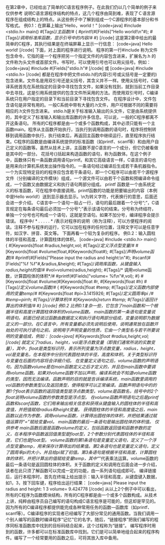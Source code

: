 在第2章中，已经给出了简单的C语言程序例子。在此我们仍以几个简单的例子来
仅供参考
说明C语言源程序结构的特点，这几个程序由简到难，表现了Ｃ语言源程序在组成结构上的特点。从这些例子中了解到组成一个C源程序的基本部分和书写格式。
例0.1：在屏幕上输出"Hello，world！"
[code=java]
#include <stdio.h>
main() #[Tags]/*主函数*/#
{
	#printf(#[Fields]"Hello world!\n"#); #[Tags]/*调用标准库函数，显示引号中的内容*/#
#}
[/code]
这是第2章中给出的最简单的C程序，其执行结果是在终端屏幕上显示一行信息：
[code=java]
Hello world!
[/code]
下面，对上面的程序进行说明。
程序的第一行#include 称为文件包含命令，它指的是一个程序把另一个指定文件的内容包含进来，扩展名为.h 的文件称为头文件或首部文件。书写时，可以使用引号也可以用尖括号。例如：
[code=java]
#include #[Fields]"stdio.h"#
[/code]
或
[code=java]
#include <stdio.h>
[/code]
都是在程序中把文件stido.h的内容(引号或尖括号是一定要的)包含进来。文件名是用双引号还是尖括号，其含义并不一样。使用尖括号时，C编译系统首先在系统指定的目录中寻找包含文件，如果没有找到，就到当前工作目录中去寻找，这是引用系统提供的包含文件所采用的方法。而使用双引号时，C编译系统只在用户指定的目录下和当前目录下寻找包含文件。
在程序设计中，文件包含语句是非常有用的。一般C系统中带有大量的.h文件，用户可根据不同的需要将相应的.h文件包含进来。
stdio.h是关于标准输入输出的头文件，它是由系统提供的，其中定义了标准输入和输出库函数的许多信息。可以说，一般的C程序都离不开这条语句。
所有的C程序都是由一个或多个函数构成，其中必须只能有一个主函数main。程序从主函数开始执行，当执行到调用函数的语句时，程序将控制转移到调用函数中执行，执行结束后，再返回主函数中继续运行，直至程序执行结束。C程序的函数是由编译系统提供的标准函数（如printf、scanf等）和由用户自己定义的函数等。虽然从技术上讲，主函数不是C语言的一个成分，但它仍被看做是其中的一部分。
花括号{}括起来构造函数的语句，称为函数体。在这个例子中，函数体只有一条函数调用语句printf。和其它高级语言一样，C语言的语句也是用来向计算机系统发出操作指令的。一条语句经过编译后生成若干条机器指令。一个为实现特定目的的程序应包含若干条语句，即一个C程序可以由若干个源程序文件（分别编译的文件模块）组成，一个源文件可以由若干个函数和预编译命令组成，一个函数又由数据定义和执行语句两部分组成。
printf 函数是一个由系统定义的标准函数，可在程序中直接调用。printf函数的功能是把要输出的内容（本例中是Hello world!）送到显示器去显示。\n为转义字符，代表换行的意思，后面还会进一步介绍。
C语言中一个语句一般占一行，语句的最后跟着一个分号“;”，C语言规定在每条语句最后必须加一个分号“;”表示该语句的结束。分号称为终结符，单独一个分号也可构成一个语句，这就是空语句。如果不加分号，编译程序会提示错误。
程序中/ * . . . . . * /表示对程序的说明（称为注释），可以方便程序的阅读。注释不参与程序的运行，它可以加在程序的任何位置，注释文字可以是任意字符，如汉字、拼音、英文等。
下面再看一个较为复杂的程序。
例0.2：输入圆柱体的半径和高度，计算圆柱体的体积。
[code=java]
#include <stdio.h>
main()
{
	#[Keywords]float #radius,height,vol; #[Tags]/*定义浮点型变量*/#
	#[Keywords]float #volume(float,#[Keywords]float#); #[Tags]/*声明volume函数*/#
	#printf(#[Fields]"Please input the radius and height:\n"#);
	#scanf(#[Fields]"%f %f"#,&radius,&height); #[Tags]/*调用库函数，从键盘输入radius,height的值*/#
	#vol=volume(radius,height); #[Tags]/* 调用volume函数，计算圆柱体的体积*/#
	#printf(#[Fields]"volume= %f\n"#,vol);
#}
#[Keywords]float #volume(#[Keywords]float #r, #[Keywords]float #h) #[Tags]/*定义volume函数*/#
{
	#[Keywords]float #temp; #[Tags]/*定义函数内部使用的变量temp*/#
	#[Keywords]float #pi=3.1415926; #[Tags]/*定义圆周率pi */#
	#temp=pi*r*r*h; #[Tags]/*计算体积*/#
	#[Keywords]return #temp; #[Tags]/*返回计算出的体积值*/#
#}
[/code]
例0.2 比例0.1复杂一些，它包含了main函数和一个根据半径和高度计算圆柱体体积的volume函数。
main函数的第一条语句是变量说明语句。前面已经说过函数由数据定义和执行语句两部分组成，变量说明即为数据定义的一部分。在C语言中，所有变量都必须先说明后使用，说明通常放在函数开始处的可执行语句之前。说明用于声明变量的性质，它由一个类型名与若干所要说明的变量组成，例如：
[code=java]
#[Keywords]float #radius,height,vol;
[/code]
就定义了radius，height，vol是浮点数变量（即我们通常所说的实数变量），其中，float是类型标识符，表示所列变量为浮点数变量，radius，height，vol是变量名，在本程序中分别代表圆柱体的半径，高度和体积。关于类型标识符与变量在后面的内容将会详细介绍。
在变量定义语句之后，volume函数的声明语句。因为函数volume是在main函数定义之后才定义的，并且在main函数中要调用volume函数。如果对volume函数不加以声明，编译系统会不知道volume函数的类型，因而无法编译。函数声明的目的就是告诉编译系统，main函数里调用的vol函数的参数类型以及返回类型，使得程序可以正常编译。函数声明语句中的的第1个float表示函数的返回值类型是浮点数类型，volume是函数名，括号中的2个float说明volume函数的参数类型是浮点型。
在volume函数声明语句之后是printf函数和scanf函数，它们用来输出相关信息和获得从键盘输入的圆柱体的半径和高度值，并把值赋给radius和height变量。
获得圆柱体的半径和高度值之后，main函数以此作为参数，调用volume函数，计算得出圆柱体的体积，并把结果通过赋值运算符“=”赋给变量vol。
main函数的最后一条语句是输出圆柱体的体积值。
仅供参考
main函数后面是函数volume的定义，包括函数返回值和函数参数的定义，在本程序中函数返回值类型是float型，2个参数分别代表圆柱体的半径和高度，它们也是float型。
volume函数的第1条语句是变量定义语句，定义了一个浮点型变量temp，用来保存计算得出的结果值。第2条语句也是变量定义语句，定义了圆周率pi的大小，并且给pi赋了初值。第3条语句是根据半径和高度，计算圆柱体的体积，并把计算出的值赋给变量temp，其中“*”代表乘法运算。volume函数的最后一条语句是返回圆柱体的体积。关于函数的定义和调用在后面会进一步介绍，读者在此只须了解函数可以完成一定的功能，由一系列语句组成即可。
编译链接后，运行本程序时，首先在终端上给出提示：输入半径和高度，从键盘键入数据，如1，3，按下回车键，程序给出运行结果：
[code=java]
Please input the radius and height:
1 3
volume= 9.424778
[/code]
从以上2个例子中可以看出，所有的C程序为函数模块结构，所有的C程序都是由一个或多个函数构成。从技术上讲，纯粹由程序员自己编写的语句构成C语言程序是可能的，但这却是罕见的。因为所有的C编译程序都提供能完成各种常用任务的函数—函数库（如printf、scanf等）。C编译程序的实现者已经编写了大部分常见的通用函数。当我们调用一个别人编写的函数时编译程序“记忆”它的名字。随后，“链接程序”把我们编写的程序同标准函数库中找到的目标码结合起来，这个过程称为“链接”。
编写程序时用到的函数，许多都可以在标准函数库中找到。它们是可以简单地组合起来的程序构件。编写了一个经常要用的函数之后，可将其放入库中备用。